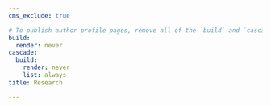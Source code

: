 ```yaml
---
cms_exclude: true

# To publish author profile pages, remove all of the `build` and `cascade` settings below.
build:
  render: never
cascade:
  build:
    render: never
    list: always
title: Research

---
```


